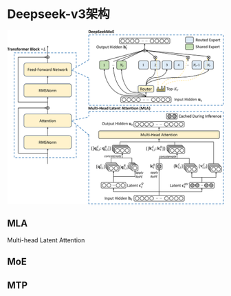# Deepseek-v3架构
![](../../../pic/Pasted%20image%2020250829001203.png)
## MLA
Multi-head Latent Attention

## MoE
## MTP
